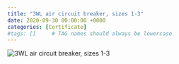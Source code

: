 ```yaml
---
title: "3WL air circuit breaker, sizes 1-3"
date: 2020-09-30 00:00:00 +0000
categories: [Certificate]
#tags: []     # TAG names should always be lowercase
---
```



![3WL air circuit breaker, sizes 1-3](../../Certs/In_DB_lc.robots.LCPDFCertificateGenerationProductRobot_QA585O6-1.png "3WL air circuit breaker, sizes 1-3")